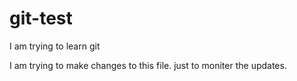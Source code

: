 # git-test
I am trying to learn git

I am trying to make changes to this file. just to moniter the updates.
